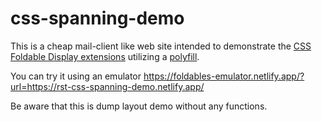 # css-spanning-demo
This is a cheap mail-client like web site intended to demonstrate the 
[CSS Foldable Display extensions](https://github.com/MicrosoftEdge/MSEdgeExplainers/blob/master/Foldables/explainer.md)
utilizing a [polyfill](https://github.com/zouhir/spanning-css-polyfill). 

You can try it using an emulator https://foldables-emulator.netlify.app/?url=https://rst-css-spanning-demo.netlify.app/

Be aware that this is dump layout demo without any functions.

